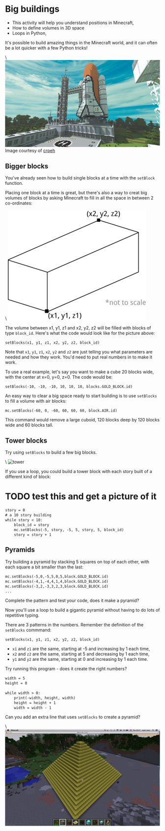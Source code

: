 # Big buildings

* This activity will help you understand positions in Minecraft,
* How to define volumes in 3D space
* Loops in Python,

It's possible to build amazing things in the Minecraft world, and it can often
be a lot quicker with a few Python tricks!

\ ![shuttle](space-shuttle.jpg)
Image courtesy of [crpeh](https://www.reddit.com/r/Minecraft/comments/14i1lu/we_are_ready_for_liftoff_captain/)

## Bigger blocks

You've already seen how to build single blocks at a time with the `setBlock`
function. 

Placing one block at a time is great, but there's also a way to creat big volumes of blocks by asking Minecraft to fill in all the space in between 2 co-ordinates:

\ ![cuboid](cuboid2.png)

The volume between x1, y1, z1 and x2, y2, z2 will be filled with blocks of type
`block_id`. Here's what the code would look like for the picture above:

    setBlocks(x1, y1, z1, x2, y2, z2, block_id)

Note that `x1`, `y1`, `z1`, `x2`, `y2` and `z2` are just telling you what
parameters are needed and how they work. You'd need to put real numbers in to
make it work.

To use a real example, let's say you want to make a cube 20 blocks wide,
with the center at x=0, y=0, z=0. The code would be:

    setBlocks(-10, -10, -10, 10, 10, 10, blocks.GOLD_BLOCK.id)

An easy way to clear a big space ready to start building is to use `setBlocks` to fill a volume with air blocks:

    mc.setBlocks(-60, 0, -60, 60, 60, 60, block.AIR.id)

This command would remove a large cuboid, 120 blocks deep by 120 blocks wide and 60 blocks tall.

## Tower blocks

Try using `setBlocks` to build a few big blocks.

\ ![tower](spiral_towers.png)

If you use a loop, you could build a tower block with each story built of a
different kind of block:

# TODO test this and get a picture of it

~~~ { .python }
story = 0
# a 10 story building
while story < 10:
    block_id = story
    mc.setBlocks(-5, story, -5, 5, story, 5, block_id)
    story = story + 1
~~~

## Pyramids

Try building a pyramid by stacking 5 squares on top of each other, with each square a bit smaller than the last:

    mc.setBlocks(-5,0,-5,5,0,5,block.GOLD_BLOCK.id)
    mc.setBlocks(-4,1,-4,4,1,4,block.GOLD_BLOCK.id)
    mc.setBlocks(-3,2,-3,3,2,3,block.GOLD_BLOCK.id)
    ...

Complete the pattern and test your code, does it make a pyramid?

Now you'll use a loop to build a gigantic pyramid without having to do lots of
repetitive typing.

There are 3 patterns in the numbers. Remember the definition of the `setBlocks`
commmand:

    setBlocks(x1, y1, z1, x2, y2, z2, block_id)

* `x1` and `z1` are the same, starting at -5 and increasing by 1 each time,
* `x2` and `z2` are the same, starting at 5 and decreasing by 1 each time,
* `y1` and `y2` are the same, starting at 0 and increasing by 1 each time.

Try running this program - does it create the right numbers?

~~~ { .python }
width = 5
height = 0

while width > 0:
    print(-width, height, width)
    height = height + 1
    width = width - 1
~~~

Can you add an extra line that uses `setBlocks` to create a pyramid?

\ ![pyramid](pyramid.png)
